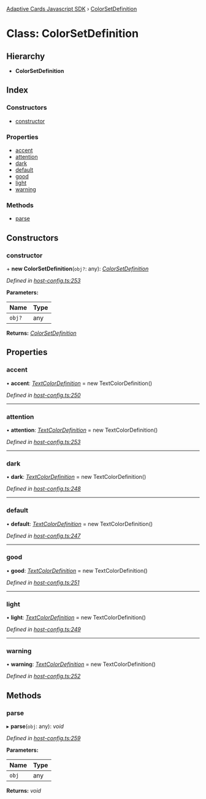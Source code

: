 [Adaptive Cards Javascript SDK](../README.md) › [ColorSetDefinition](colorsetdefinition.md)

# Class: ColorSetDefinition

## Hierarchy

* **ColorSetDefinition**

## Index

### Constructors

* [constructor](colorsetdefinition.md#constructor)

### Properties

* [accent](colorsetdefinition.md#accent)
* [attention](colorsetdefinition.md#attention)
* [dark](colorsetdefinition.md#dark)
* [default](colorsetdefinition.md#default)
* [good](colorsetdefinition.md#good)
* [light](colorsetdefinition.md#light)
* [warning](colorsetdefinition.md#warning)

### Methods

* [parse](colorsetdefinition.md#parse)

## Constructors

###  constructor

\+ **new ColorSetDefinition**(`obj?`: any): *[ColorSetDefinition](colorsetdefinition.md)*

*Defined in [host-config.ts:253](https://github.com/microsoft/AdaptiveCards/blob/8588bd5ad/source/nodejs/adaptivecards/src/host-config.ts#L253)*

**Parameters:**

Name | Type |
------ | ------ |
`obj?` | any |

**Returns:** *[ColorSetDefinition](colorsetdefinition.md)*

## Properties

###  accent

• **accent**: *[TextColorDefinition](textcolordefinition.md)* = new TextColorDefinition()

*Defined in [host-config.ts:250](https://github.com/microsoft/AdaptiveCards/blob/8588bd5ad/source/nodejs/adaptivecards/src/host-config.ts#L250)*

___

###  attention

• **attention**: *[TextColorDefinition](textcolordefinition.md)* = new TextColorDefinition()

*Defined in [host-config.ts:253](https://github.com/microsoft/AdaptiveCards/blob/8588bd5ad/source/nodejs/adaptivecards/src/host-config.ts#L253)*

___

###  dark

• **dark**: *[TextColorDefinition](textcolordefinition.md)* = new TextColorDefinition()

*Defined in [host-config.ts:248](https://github.com/microsoft/AdaptiveCards/blob/8588bd5ad/source/nodejs/adaptivecards/src/host-config.ts#L248)*

___

###  default

• **default**: *[TextColorDefinition](textcolordefinition.md)* = new TextColorDefinition()

*Defined in [host-config.ts:247](https://github.com/microsoft/AdaptiveCards/blob/8588bd5ad/source/nodejs/adaptivecards/src/host-config.ts#L247)*

___

###  good

• **good**: *[TextColorDefinition](textcolordefinition.md)* = new TextColorDefinition()

*Defined in [host-config.ts:251](https://github.com/microsoft/AdaptiveCards/blob/8588bd5ad/source/nodejs/adaptivecards/src/host-config.ts#L251)*

___

###  light

• **light**: *[TextColorDefinition](textcolordefinition.md)* = new TextColorDefinition()

*Defined in [host-config.ts:249](https://github.com/microsoft/AdaptiveCards/blob/8588bd5ad/source/nodejs/adaptivecards/src/host-config.ts#L249)*

___

###  warning

• **warning**: *[TextColorDefinition](textcolordefinition.md)* = new TextColorDefinition()

*Defined in [host-config.ts:252](https://github.com/microsoft/AdaptiveCards/blob/8588bd5ad/source/nodejs/adaptivecards/src/host-config.ts#L252)*

## Methods

###  parse

▸ **parse**(`obj`: any): *void*

*Defined in [host-config.ts:259](https://github.com/microsoft/AdaptiveCards/blob/8588bd5ad/source/nodejs/adaptivecards/src/host-config.ts#L259)*

**Parameters:**

Name | Type |
------ | ------ |
`obj` | any |

**Returns:** *void*
